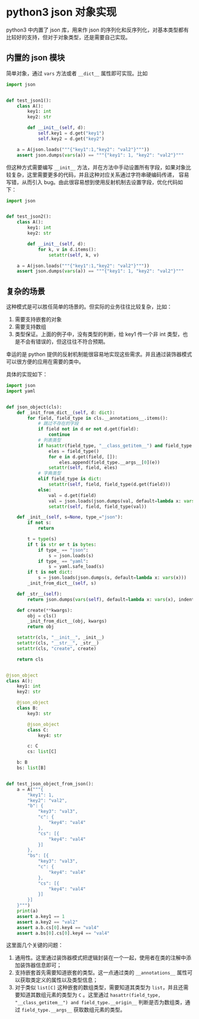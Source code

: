 # python3 json 对象实现

python3 中内置了 json 库，用来作 json 的序列化和反序列化，对基本类型都有比较好的支持，但对于对象类型，还是需要自己实现。

## 内置的 json 模块

简单对象，通过 `vars` 方法或者 `__dict__` 属性即可实现。比如

```python
import json


def test_json1():
    class A():
        key1: int
        key2: str

        def __init__(self, d):
            self.key1 = d.get("key1")
            self.key2 = d.get("key2")

    a = A(json.loads("""{"key1":1,"key2": "val2"}"""))
    assert json.dumps(vars(a)) == """{"key1": 1, "key2": "val2"}"""
```

但这种方式需要编写 `__init__` 方法，并在方法中手动设置所有字段，如果对象比较复杂，这里需要更多的代码，并且这种对应关系通过字符串硬编码传递，
容易写错，从而引入 bug。由此很容易想到使用反射机制去设置字段，优化代码如下：

```python
import json


def test_json2():
    class A():
        key1: int
        key2: str

        def __init__(self, d):
            for k, v in d.items():
                setattr(self, k, v)

    a = A(json.loads("""{"key1":1,"key2": "val2"}"""))
    assert json.dumps(vars(a)) == """{"key1": 1, "key2": "val2"}"""
```

## 复杂的场景

这种模式是可以胜任简单的场景的。但实际的业务往往比较复杂，比如：

1. 需要支持嵌套的对象
2. 需要支持数组
3. 类型保证。上面的例子中，没有类型的判断，给 key1 传一个非 int 类型，也是不会有错误的，但这往往不符合预期。

幸运的是 python 提供的反射机制能很容易地实现这些需求。并且通过装饰器模式可以很方便的应用在需要的类中。

具体的实现如下：

```python
import json
import yaml


def json_object(cls):
    def _init_from_dict__(self, d: dict):
        for field, field_type in cls.__annotations__.items():
            # 跳过不存在的字段
            if field not in d or not d.get(field):
                continue
            # 列表类型
            if hasattr(field_type, "__class_getitem__") and field_type.__origin__ is list and field_type.__args__:
                eles = field_type()
                for e in d.get(field, []):
                    eles.append(field_type.__args__[0](e))
                setattr(self, field, eles)
            # 字典类型
            elif field_type is dict:
                setattr(self, field, field_type(d.get(field)))
            else:
                val = d.get(field)
                val = json.loads(json.dumps(val, default=lambda x: vars(x)))
                setattr(self, field, field_type(val))

    def _init__(self, s=None, type_="json"):
        if not s:
            return

        t = type(s)
        if t is str or t is bytes:
            if type_ == "json":
                s = json.loads(s)
            if type_ == "yaml":
                s = yaml.safe_load(s)
        if t is not dict:
            s = json.loads(json.dumps(s, default=lambda x: vars(x)))
        _init_from_dict__(self, s)

    def _str__(self):
        return json.dumps(vars(self), default=lambda x: vars(x), indent=2)

    def create(**kwargs):
        obj = cls()
        _init_from_dict__(obj, kwargs)
        return obj

    setattr(cls, "__init__", _init__)
    setattr(cls, "__str__", _str__)
    setattr(cls, "create", create)

    return cls


@json_object
class A():
    key1: int
    key2: str

    @json_object
    class B:
        key3: str

        @json_object
        class C:
            key4: str

        c: C
        cs: list[C]

    b: B
    bs: list[B]


def test_json_object_from_json():
    a = A("""{
        "key1": 1,
        "key2": "val2",
        "b": {
            "key3": "val3",
            "c": {
                "key4": "val4"
            },
            "cs": [{
                "key4": "val4"
            }]
        },
        "bs": [{
            "key3": "val3",
            "c": {
                "key4": "val4"
            },
            "cs": [{
                "key4": "val4"
            }]
        }]
    }""")
    print(a)
    assert a.key1 == 1
    assert a.key2 == "val2"
    assert a.b.cs[0].key4 == "val4"
    assert a.bs[0].cs[0].key4 == "val4"
```

这里面几个关键的问题：

1. 通用性。这里通过装饰器模式把逻辑封装在一个一起，使用者在类的注解中添加装饰器信息即可；
2. 支持嵌套首先需要知道嵌套的类型。这一点通过类的 `__annotations__` 属性可以获取类定义的属性以及类型信息；
3. 对于类似 `list[C]` 这种嵌套的数组类型，需要知道其类型为 `list`，并且还需要知道其数组元素的类型为 `C`
   。这里通过 `hasattr(field_type, "__class_getitem__") and field_type.__origin__`
   判断是否为数组类，通过 `field_type.__args__` 获取数组元素的类型。
